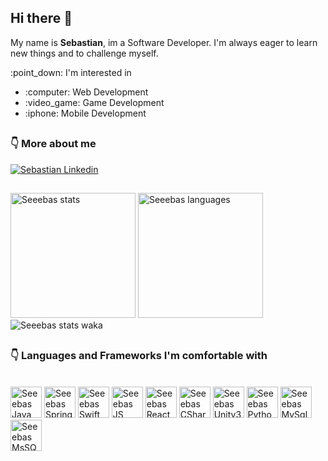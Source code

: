 ## Hi there 👋

My name is **Sebastian**, im a Software Developer. I'm always eager to learn new things and to challenge myself.


<p>:point_down: I'm interested in</p>
<ul>
 <li>:computer: Web Development </li>
<li>:video_game: Game Development </li>
 <li>:iphone: Mobile Development </li>
</ul>
 
 ##

### :point_down: More about me

<a href="https://www.linkedin.com/in/sebastian-cheregi/">
  <img alt="Sebastian Linkedin" src="https://img.shields.io/badge/LinkedIn-0077B5?style=for-the-badge&logo=linkedin&logoColor=white" />
  </a>
<br>

##

<div>
  <img alt="Seeebas stats"  height="200" src="https://github-readme-stats.vercel.app/api?username=Seeebas&count_private=true&show_icons=true&theme=dracula" />
  <img alt="Seeebas languages" height="200" src="https://github-readme-stats.vercel.app/api/top-langs/?username=Seeebas&count_private=true&layout=compact&theme=dracula" />
 
 <img alt="Seeebas stats waka" src="https://github-readme-stats.vercel.app/api/wakatime?username=Seeebas&theme=dracula" />
</div>

##
### :point_down:  **Languages** and **Frameworks** I'm comfortable with
<br>
<div style="display:inline:blocked">
  <img alt="Seeebas Java"  height="50" width="50" src="https://cdn.jsdelivr.net/gh/devicons/devicon/icons/java/java-original.svg" />
  <img alt="Seeebas Spring"  height="50" width="50" src="https://cdn.jsdelivr.net/gh/devicons/devicon/icons/spring/spring-original.svg" />
  <img alt="Seeebas Swift"  height="50" width="50" src="https://cdn.jsdelivr.net/gh/devicons/devicon/icons/swift/swift-original.svg" />
  <img alt="Seeebas JS"  height="50" width="50" src="https://cdn.jsdelivr.net/gh/devicons/devicon/icons/javascript/javascript-plain.svg" />
  <img alt="Seeebas React"  height="50" width="50" src="https://cdn.jsdelivr.net/gh/devicons/devicon/icons/react/react-original.svg" />
  <img alt="Seeebas CSharp"  height="50" width="50" src="https://cdn.jsdelivr.net/gh/devicons/devicon/icons/csharp/csharp-original.svg" />
  <img alt="Seeebas Unity3d" height="50" width="50" src="https://cdn.jsdelivr.net/gh/devicons/devicon/icons/unity/unity-original.svg" />
  <img alt="Seeebas Python"  height="50" width="50" src="https://cdn.jsdelivr.net/gh/devicons/devicon/icons/python/python-original.svg" />
  <img alt="Seeebas MySql"  height="50" width="50" src="https://cdn.jsdelivr.net/gh/devicons/devicon/icons/mysql/mysql-original.svg" />
  <img alt="Seeebas MsSQL"  height="50" width="50" src="https://cdn.jsdelivr.net/gh/devicons/devicon/icons/microsoftsqlserver/microsoftsqlserver-plain-wordmark.svg" />
</div>

##

